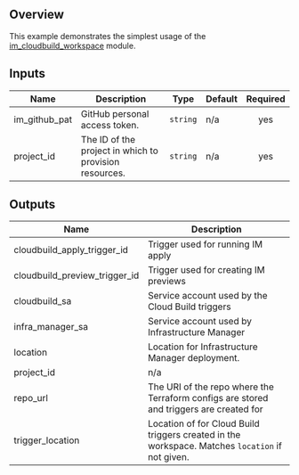 ## Overview

This example demonstrates the simplest usage of the [im_cloudbuild_workspace](../../modules/im_cloudbuild_workspace/) module.

<!-- BEGINNING OF PRE-COMMIT-TERRAFORM DOCS HOOK -->
## Inputs

| Name | Description | Type | Default | Required |
|------|-------------|------|---------|:--------:|
| im\_github\_pat | GitHub personal access token. | `string` | n/a | yes |
| project\_id | The ID of the project in which to provision resources. | `string` | n/a | yes |

## Outputs

| Name | Description |
|------|-------------|
| cloudbuild\_apply\_trigger\_id | Trigger used for running IM apply |
| cloudbuild\_preview\_trigger\_id | Trigger used for creating IM previews |
| cloudbuild\_sa | Service account used by the Cloud Build triggers |
| infra\_manager\_sa | Service account used by Infrastructure Manager |
| location | Location for Infrastructure Manager deployment. |
| project\_id | n/a |
| repo\_url | The URI of the repo where the Terraform configs are stored and triggers are created for |
| trigger\_location | Location of for Cloud Build triggers created in the workspace. Matches `location` if not given. |

<!-- END OF PRE-COMMIT-TERRAFORM DOCS HOOK -->
